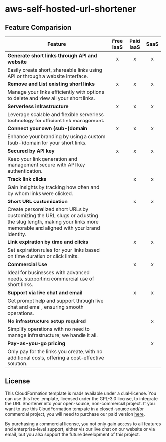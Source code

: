 # aws-self-hosted-url-shortener

## Feature Comparision

| Feature                                           | Free IaaS | Paid IaaS | SaaS |
|---------------------------------------------------|:---------:|:---------:|:----:|
| **Generate short links through API and website**  |     x     |     x     |  x   |
| Easily create short, shareable links using API or through a website interface. | | | |
| **Remove and List existing short links**          |     x     |     x     |  x   |
| Manage your links efficiently with options to delete and view all your short links. | | | |
| **Serverless infrastructure**                     |     x     |     x     |  x   |
| Leverage scalable and flexible serverless technology for efficient link management. | | | |
| **Connect your own (sub-)domain**                 |     x     |     x     |  x   |
| Enhance your branding by using a custom (sub-)domain for your short links. | | | |
| **Secured by API key**                            |     x     |     x     |  x   |
| Keep your link generation and management secure with API key authentication. | | | |
| **Track link clicks**                             |           |     x     |  x   |
| Gain insights by tracking how often and by whom links were clicked. | | | |
| **Short URL customization**                       |           |     x     |  x   |
| Create personalized short URLs by customizing the URL slugs or adjusting the slug length, making your links more memorable and aligned with your brand identity. | | | |
| **Link expiration by time and clicks**            |           |     x     |  x   |
| Set expiration rules for your links based on time duration or click limits. | | | |
| **Commercial Use**                                |           |     x     |  x   |
| Ideal for businesses with advanced needs, supporting commercial use of short links. | | | |
| **Support via live chat and email**               |           |     x     |  x   |
| Get prompt help and support through live chat and email, ensuring smooth operations. | | | |
| **No infrastructure setup required**              |           |           |  x   |
| Simplify operations with no need to manage infrastructure; we handle it all. | | | |
| **Pay-as-you-go pricing**                         |           |           |  x   |
| Only pay for the links you create, with no additional costs, offering a cost-effective solution. | | | |


## License

This CloudFormation template is made available under a dual-license. You can use this free template, licensed under the GPL-3.0 license, to integrate the URL Shortener into your open-source, non-commercial project. If you want to use this CloudFormation template in a closed-source and/or commercial project, you will need to purchase our paid version [here]([URL](https://aws.amazon.com/marketplace/pp/prodview-y3fqwgluejol6)).

By purchasing a commercial license, you not only gain access to all features and enterprise-level support, either via our live chat on our website or via email, but you also support the future development of this project.
